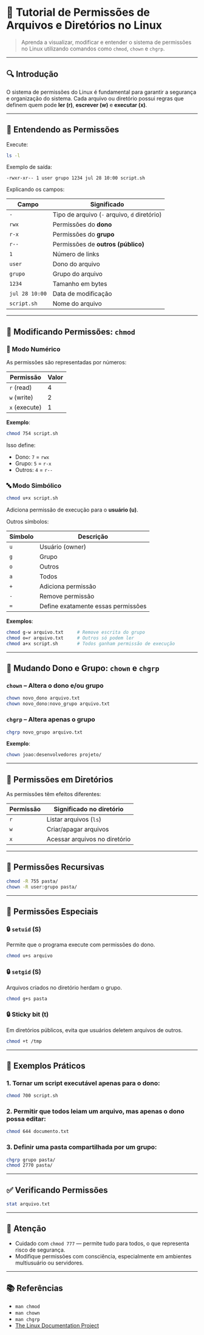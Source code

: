 # 📁 Tutorial de Permissões de Arquivos e Diretórios no Linux

> Aprenda a visualizar, modificar e entender o sistema de permissões no Linux utilizando comandos como `chmod`, `chown` e `chgrp`.

---

## 🔍 Introdução

O sistema de permissões do Linux é fundamental para garantir a segurança e organização do sistema. Cada arquivo ou diretório possui regras que definem quem pode **ler (r)**, **escrever (w)** e **executar (x)**.

---

## 📑 Entendendo as Permissões

Execute:

```bash
ls -l
```

Exemplo de saída:

```
-rwxr-xr-- 1 user grupo 1234 jul 28 10:00 script.sh
```

Explicando os campos:

| Campo          | Significado                                  |
| -------------- | -------------------------------------------- |
| `-`            | Tipo de arquivo (`-` arquivo, `d` diretório) |
| `rwx`          | Permissões do **dono**                       |
| `r-x`          | Permissões do **grupo**                      |
| `r--`          | Permissões de **outros (público)**           |
| `1`            | Número de links                              |
| `user`         | Dono do arquivo                              |
| `grupo`        | Grupo do arquivo                             |
| `1234`         | Tamanho em bytes                             |
| `jul 28 10:00` | Data de modificação                          |
| `script.sh`    | Nome do arquivo                              |

---

## 🔧 Modificando Permissões: `chmod`

### 🧮 Modo Numérico

As permissões são representadas por números:

| Permissão     | Valor |
| ------------- | ----- |
| `r` (read)    | 4     |
| `w` (write)   | 2     |
| `x` (execute) | 1     |

**Exemplo**:

```bash
chmod 754 script.sh
```

Isso define:

- Dono: `7` = `rwx`
- Grupo: `5` = `r-x`
- Outros: `4` = `r--`

### 🔤 Modo Simbólico

```bash
chmod u+x script.sh
```

Adiciona permissão de execução para o **usuário (u)**.

Outros símbolos:

| Símbolo | Descrição                          |
| ------- | ---------------------------------- |
| `u`     | Usuário (owner)                    |
| `g`     | Grupo                              |
| `o`     | Outros                             |
| `a`     | Todos                              |
| `+`     | Adiciona permissão                 |
| `-`     | Remove permissão                   |
| `=`     | Define exatamente essas permissões |

**Exemplos**:

```bash
chmod g-w arquivo.txt     # Remove escrita do grupo
chmod o=r arquivo.txt     # Outros só podem ler
chmod a+x script.sh       # Todos ganham permissão de execução
```

---

## 👤 Mudando Dono e Grupo: `chown` e `chgrp`

### `chown` – Altera o dono e/ou grupo

```bash
chown novo_dono arquivo.txt
chown novo_dono:novo_grupo arquivo.txt
```

### `chgrp` – Altera apenas o grupo

```bash
chgrp novo_grupo arquivo.txt
```

**Exemplo**:

```bash
chown joao:desenvolvedores projeto/
```

---

## 📁 Permissões em Diretórios

As permissões têm efeitos diferentes:

| Permissão | Significado no diretório      |
| --------- | ----------------------------- |
| `r`       | Listar arquivos (`ls`)        |
| `w`       | Criar/apagar arquivos         |
| `x`       | Acessar arquivos no diretório |

---

## 🔄 Permissões Recursivas

```bash
chmod -R 755 pasta/
chown -R user:grupo pasta/
```

---

## 📌 Permissões Especiais

### 🔒 `setuid` (S)

Permite que o programa execute com permissões do dono.

```bash
chmod u+s arquivo
```

### 🔒 `setgid` (S)

Arquivos criados no diretório herdam o grupo.

```bash
chmod g+s pasta
```

### 🔒 Sticky bit (t)

Em diretórios públicos, evita que usuários deletem arquivos de outros.

```bash
chmod +t /tmp
```

---

## 🧪 Exemplos Práticos

### 1. Tornar um script executável apenas para o dono:

```bash
chmod 700 script.sh
```

### 2. Permitir que todos leiam um arquivo, mas apenas o dono possa editar:

```bash
chmod 644 documento.txt
```

### 3. Definir uma pasta compartilhada por um grupo:

```bash
chgrp grupo pasta/
chmod 2770 pasta/
```

---

## ✅ Verificando Permissões

```bash
stat arquivo.txt
```

---

## 🛑 Atenção

- Cuidado com `chmod 777` — permite tudo para todos, o que representa risco de segurança.
- Modifique permissões com consciência, especialmente em ambientes multiusuário ou servidores.

---

## 📚 Referências

- `man chmod`
- `man chown`
- `man chgrp`
- [The Linux Documentation Project](https://tldp.org)
